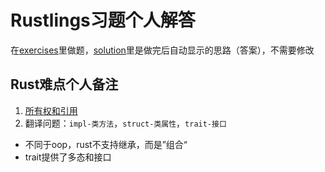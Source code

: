 # Rustlings习题个人解答

在[exercises](./exercises)里做题，[solution](./solutions)里是做完后自动显示的思路（答案），不需要修改

## Rust难点个人备注

1. [所有权和引用](./exercises/06_move_semantics/README.md)
2. 翻译问题：`impl-类方法`，`struct-类属性`，`trait-接口`
- 不同于oop，rust不支持继承，而是”组合“
- trait提供了多态和接口